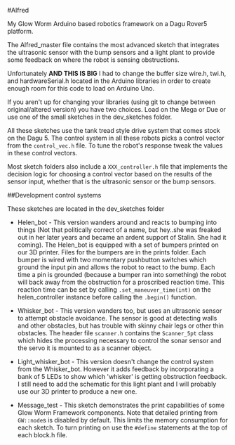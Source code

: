 #Alfred

My Glow Worm Arduino based robotics framework on a Dagu Rover5 
platform.

The Alfred_master file contains the most advanced sketch that 
integrates the ultrasonic sensor with the bump sensors and
a light plant to provide some feedback on where the robot is
sensing obstructions.

Unfortunately **AND THIS IS BIG** I had to change the buffer size
wire.h, twi.h, and hardwareSerial.h located in the Arduino libraries
in order to create enough room for this code to load on Arduino Uno.

If you aren't up for changing your libraries (using git to change 
between original/altered version) you have two choices.  Load on the 
Mega or Due or use one of the small sketches in the dev_sketches
folder.

All these sketches use the tank tread style drive system that comes
stock on the Dagu 5.  The control system in all these robots picks
a control vector from the `control_vec.h` file.  To tune the
robot's response tweak the values in these control vectors.

Most sketch folders also include a `XXX_controller.h` file that
implements the decision logic for choosing a control vector based
on the results of the sensor input, whether that is the ultrasonic
sensor or the bump sensors. 

##Development control systems

These sketches are located in the dev_sketches folder

 - Helen_bot - This version wanders around and reacts to bumping 
into things (Not that politically correct of a name, but hey..she
was freaked out in her later years and became an ardent support of 
Stalin.  She had it coming).  The Helen_bot is equipped with a set 
of bumpers printed on our 3D printer.  Files for the bumpers are 
in the prints folder.  Each bumper is wired with two momentary 
pushbutton switches which ground the input pin and allows the 
robot to react to the bump.  Each time a pin is grounded (because a 
bumper ran into something) the robot will back away from the
obstruction for a proscribed reaction time.  This reaction time can 
be set by calling `.set_maneuver_time(int)` on the helen_controller 
instance before calling the `.begin()` function.

- Whisker_bot - This version wanders too, but uses an ultrasonic 
sensor to attempt obstacle avoidance.  The sensor is good at detecting
walls and other obstacles, but has trouble with skinny chair legs
or other thin obstacles.  The header file `scanner.h` contains the
`Scanner_5pt` class which hides the processing necessary to 
control the sonar sensor and the servo it is mounted to as a scanner
object.

- Light_whisker_bot - This version doesn't change the control system
from the Whisker_bot.  However it adds feedback by incorporating a
bank of 5 LEDs to show which 'whisker' is getting obstruction 
feedback.  I still need to add the schematic for this light plant and
I will probably use our 3D printer to produce a new one.

- Message_test - This sketch demonstrates the print capabilities of
some Glow Worm Framework components.  Note that detailed printing 
from `GW::node`s is disabled by default.  This limits the memory
consumption for each sketch.  To turn printing on use the `#define`
statements at the top of each block.h file.

 
